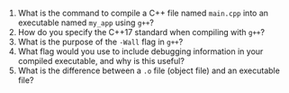 1. What is the command to compile a C++ file named `main.cpp` into an executable named `my_app` using `g++`?
2. How do you specify the C++17 standard when compiling with `g++`?
3. What is the purpose of the `-Wall` flag in `g++`?
4. What flag would you use to include debugging information in your compiled executable, and why is this useful?
5. What is the difference between a `.o` file (object file) and an executable file?